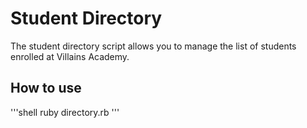 # Student Directory #

The student directory script allows you to manage the list of students enrolled
at Villains Academy.

## How to use ##
'''shell
ruby directory.rb
'''
